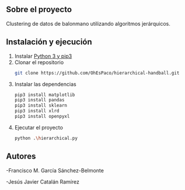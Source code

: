
<!-- ABOUT THE PROJECT -->
## Sobre el proyecto

Clustering de datos de balonmano utilizando algoritmos jerárquicos.

## Instalación y ejecución

1. Instalar [Python 3 y pip3](https://www.python.org/)
2. Clonar el repositorio
   ```sh
   git clone https://github.com/OhEsPaco/hierarchical-handball.git
   ```
3. Instalar las dependencias
   ```sh
   pip3 install matplotlib
   pip3 install pandas
   pip3 install sklearn
   pip3 install xlrd
   pip3 install openpyxl
   ```
4. Ejecutar el proyecto
   ```sh
   python .\hierarchical.py
   ```

## Autores

-Francisco M. García Sánchez-Belmonte

-Jesús Javier Catalán Ramírez


